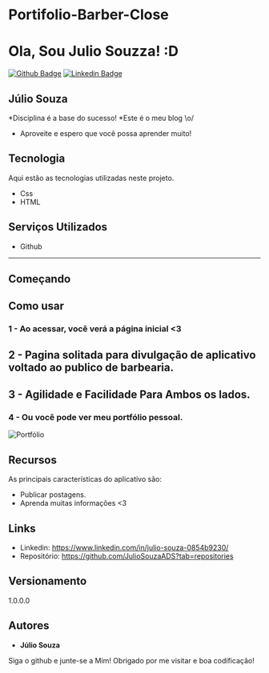 # Portifolio-Barber-Close

# Ola, Sou Julio Souzza! :D

[![Github Badge](https://img.shields.io/badge/-Github-000?style=flat-square&logo=Github&logoColor=white&link=https://https://github.com/JulioSouzaADSs)](https://https://github.com/JulioSouzaADS)
[![Linkedin Badge](https://img.shields.io/badge/-LinkedIn-blue?style=flat-square&logo=Linkedin&logoColor=white&link=https://www.linkedin.com/in/julio-souza-0854b9230//)](https://www.linkedin.com/in/julio-souza-0854b9230/)


## Júlio Souza
*Disciplina é a base do sucesso!
*Este é o meu blog \o/
* Aproveite e espero que você possa aprender muito!


## Tecnologia

Aqui estão as tecnologias utilizadas neste projeto.


* Css
* HTML

## Serviços Utilizados

* Github
* ***

## Começando

## Como usar

### 1 - Ao acessar, você verá a página inicial <3
##  2 - Pagina solitada para divulgação de aplicativo voltado ao publico de barbearia.
##  3 - Agilidade e Facilidade Para Ambos os lados.

### 4 - Ou você pode ver meu portfólio pessoal.

![Portfólio](https://github.com/JulioSouzaADS?tab=repositories)

## Recursos

As principais características do aplicativo são:
 - Publicar postagens.
 - Aprenda muitas informações <3

## Links
  - Linkedin: https://www.linkedin.com/in/julio-souza-0854b9230/
  - Repositório: https://github.com/JulioSouzaADS?tab=repositories
   

  ## Versionamento

  1.0.0.0


  ## Autores

  * **Júlio Souza**

  Siga o github e junte-se a Mim!
  Obrigado por me visitar e boa codificação!

